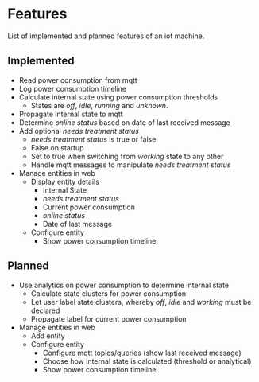 # Features

List of implemented and planned features of an iot machine.

## Implemented

* Read power consumption from mqtt
* Log power consumption timeline
* Calculate internal state using power consumption thresholds
    * States are _off_, _idle_, _running_ and _unknown_.
* Propagate internal state to mqtt
* Determine _online status_ based on date of last received message
* Add optional _needs treatment status_
    * _needs treatment status_ is true or false
    * False on startup
    * Set to true when switching from _working_ state to any other
    * Handle mqtt messages to manipulate _needs treatment status_
* Manage entities in web
    * Display entity details
        * Internal State
        * _needs treatment status_
        * Current power consumption
        * _online status_
        * Date of last message
    * Configure entity
        * Show power consumption timeline

## Planned

* Use analytics on power consumption to determine internal state
    * Calculate state clusters for power consumption
    * Let user label state clusters, whereby _off_, _idle_ and _working_ must be declared
    * Propagate label for current power consumption
* Manage entities in web
    * Add entity
    * Configure entity
        * Configure mqtt topics/queries (show last received message)
        * Choose how internal state is calculated (threshold or analytical)
        * Show power consumption timeline

